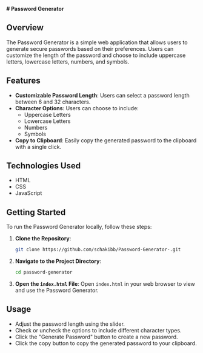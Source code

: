 **# Password Generator**

## Overview
The Password Generator is a simple web application that allows users to generate secure passwords based on their preferences. Users can customize the length of the password and choose to include uppercase letters, lowercase letters, numbers, and symbols.

## Features
- **Customizable Password Length**: Users can select a password length between 6 and 32 characters.
- **Character Options**: Users can choose to include:
  - Uppercase Letters
  - Lowercase Letters
  - Numbers
  - Symbols
- **Copy to Clipboard**: Easily copy the generated password to the clipboard with a single click.

## Technologies Used
- HTML
- CSS
- JavaScript

## Getting Started
To run the Password Generator locally, follow these steps:

1. **Clone the Repository**:
   ```bash
   git clone https://github.com/schakibb/Password-Generator-.git
   ```

2. **Navigate to the Project Directory**:
   ```bash
   cd password-generator
   ```

3. **Open the `index.html` File**:
   Open `index.html` in your web browser to view and use the Password Generator.

## Usage
- Adjust the password length using the slider.
- Check or uncheck the options to include different character types.
- Click the "Generate Password" button to create a new password.
- Click the copy button to copy the generated password to your clipboard.
